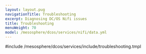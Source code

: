 ```yaml
---
layout: layout.pug
navigationTitle: Troubleshooting
excerpt: Diagnosing DC/OS Nifi issues
title: Troubleshooting
menuWeight: 70
model: /mesosphere/dcos/services/nifi/data.yml
---
```


#include /mesosphere/dcos/services/include/troubleshooting.tmpl

